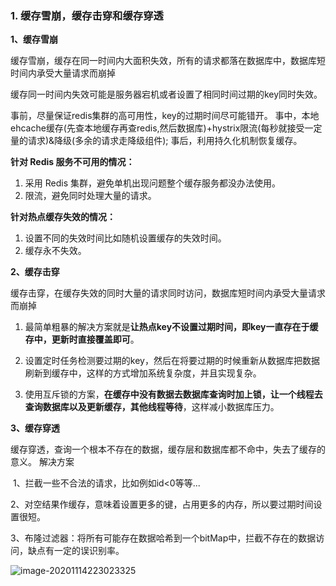 ### 1. 缓存雪崩，缓存击穿和缓存穿透

**1、缓存雪崩**

缓存雪崩，缓存在同一时间内大面积失效，所有的请求都落在数据库中，数据库短时间内承受大量请求而崩掉

缓存同一时间内失效可能是服务器宕机或者设置了相同时间过期的key同时失效。

事前，尽量保证redis集群的高可用性，key的过期时间尽可能错开。
事中，本地ehcache缓存(先查本地缓存再查redis,然后数据库)+hystrix限流(每秒就接受一定量的请求)&降级(多余的请求走降级组件);
事后，利用持久化机制恢复缓存。

**针对 Redis 服务不可用的情况：**

1. 采用 Redis 集群，避免单机出现问题整个缓存服务都没办法使用。
2. 限流，避免同时处理大量的请求。

**针对热点缓存失效的情况：**

1. 设置不同的失效时间比如随机设置缓存的失效时间。
2. 缓存永不失效。

**2、缓存击穿**

缓存击穿，在缓存失效的同时大量的请求同时访问，数据库短时间内承受大量请求而崩掉

1. 最简单粗暴的解决方案就是**让热点key不设置过期时间，即key一直存在于缓存中，更新时直接覆盖即可**。

2. 设置定时任务检测要过期的key，然后在将要过期的时候重新从数据库把数据刷新到缓存中，这样的方式增加系统复杂度，并且实现复杂。

3. 使用互斥锁的方案，**在缓存中没有数据去数据库查询时加上锁，让一个线程去查询数据库以及更新缓存，其他线程等待**，这样减小数据库压力。

**3、缓存穿透**

缓存穿透，查询一个根本不存在的数据，缓存层和数据库都不命中，失去了缓存的意义。
解决方案

​	1、拦截一些不合法的请求，比如例如id<0等等...

​	2、对空结果作缓存，意味着设置更多的键，占用更多的内存，所以要过期时间设置很短。

​    3、布隆过滤器：将所有可能存在数据哈希到一个bitMap中，拦截不存在的数据访问，缺点有一定的误识别率。

![image-20201114223023325](https://zhipic.oss-cn-beijing.aliyuncs.com/20210125130703.png)

